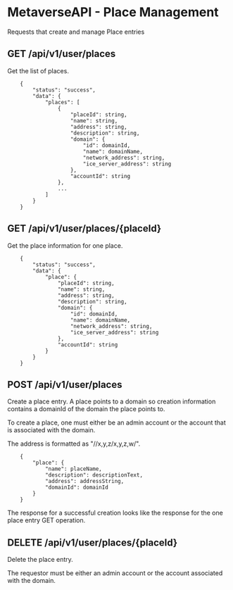 # MetaverseAPI - Place Management

Requests that create and manage Place entries

## GET /api/v1/user/places

Get the list of places.

```
    {
        "status": "success",
        "data": {
            "places": [
                {
                    "placeId": string,
                    "name": string,
                    "address": string,
                    "description": string,
                    "domain": {
                        "id": domainId,
                        "name": domainName,
                        "network_address": string,
                        "ice_server_address": string
                    },
                    "accountId": string
                },
                ...
            ]
        }
    }
```

## GET /api/v1/user/places/{placeId}

Get the place information for one place.

```
    {
        "status": "success",
        "data": {
            "place": {
                "placeId": string,
                "name": string,
                "address": string,
                "description": string,
                "domain": {
                    "id": domainId,
                    "name": domainName,
                    "network_address": string,
                    "ice_server_address": string
                },
                "accountId": string
            }
        }
    }
```

## POST /api/v1/user/places

Create a place entry. A place points to a domain so creation information
contains a domainId of the domain the place points to.

To create a place, one must either be an admin account or
the account that is associated with  the domain.

The address is formatted as "//x,y,z/x,y,z,w/".

```
    {
        "place": {
            "name": placeName,
            "description": descriptionText,
            "address": addressString,
            "domainId": domainId
        }
    }
```

The response for a successful creation looks like the
response for the one place entry GET operation.

## DELETE /api/v1/user/places/{placeId}

Delete the place entry.

The requestor must be either an admin account or the
account associated with the domain.
